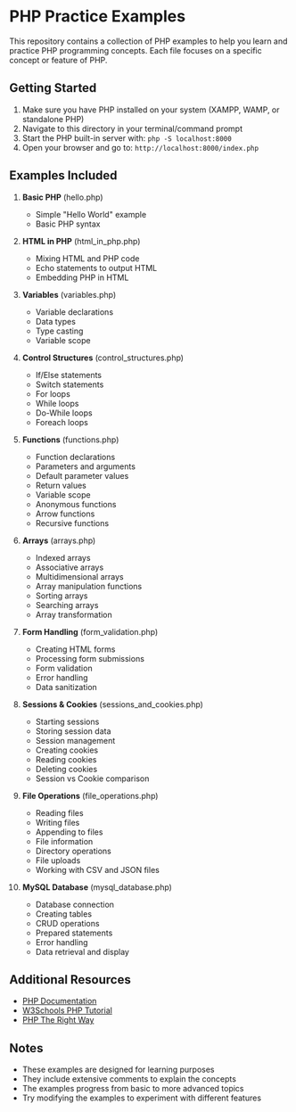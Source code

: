 # PHP Practice Examples

This repository contains a collection of PHP examples to help you learn and practice PHP programming concepts. Each file focuses on a specific concept or feature of PHP.

## Getting Started

1. Make sure you have PHP installed on your system (XAMPP, WAMP, or standalone PHP)
2. Navigate to this directory in your terminal/command prompt
3. Start the PHP built-in server with: `php -S localhost:8000`
4. Open your browser and go to: `http://localhost:8000/index.php`

## Examples Included

1. **Basic PHP** (hello.php)
   - Simple "Hello World" example
   - Basic PHP syntax

2. **HTML in PHP** (html_in_php.php)
   - Mixing HTML and PHP code
   - Echo statements to output HTML
   - Embedding PHP in HTML

3. **Variables** (variables.php)
   - Variable declarations
   - Data types
   - Type casting
   - Variable scope

4. **Control Structures** (control_structures.php)
   - If/Else statements
   - Switch statements
   - For loops
   - While loops
   - Do-While loops
   - Foreach loops

5. **Functions** (functions.php)
   - Function declarations
   - Parameters and arguments
   - Default parameter values
   - Return values
   - Variable scope
   - Anonymous functions
   - Arrow functions
   - Recursive functions

6. **Arrays** (arrays.php)
   - Indexed arrays
   - Associative arrays
   - Multidimensional arrays
   - Array manipulation functions
   - Sorting arrays
   - Searching arrays
   - Array transformation

7. **Form Handling** (form_validation.php)
   - Creating HTML forms
   - Processing form submissions
   - Form validation
   - Error handling
   - Data sanitization

8. **Sessions & Cookies** (sessions_and_cookies.php)
   - Starting sessions
   - Storing session data
   - Session management
   - Creating cookies
   - Reading cookies
   - Deleting cookies
   - Session vs Cookie comparison

9. **File Operations** (file_operations.php)
   - Reading files
   - Writing files
   - Appending to files
   - File information
   - Directory operations
   - File uploads
   - Working with CSV and JSON files

10. **MySQL Database** (mysql_database.php)
    - Database connection
    - Creating tables
    - CRUD operations
    - Prepared statements
    - Error handling
    - Data retrieval and display

## Additional Resources

- [PHP Documentation](https://www.php.net/docs.php)
- [W3Schools PHP Tutorial](https://www.w3schools.com/php/)
- [PHP The Right Way](https://phptherightway.com/)

## Notes

- These examples are designed for learning purposes
- They include extensive comments to explain the concepts
- The examples progress from basic to more advanced topics
- Try modifying the examples to experiment with different features

